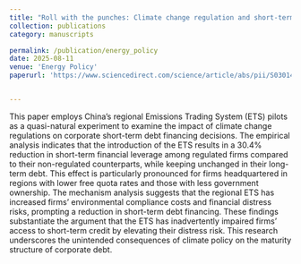 ```yaml
---
title: "Roll with the punches: Climate change regulation and short-term financing"
collection: publications
category: manuscripts

permalink: /publication/energy_policy
date: 2025-08-11
venue: 'Energy Policy'
paperurl: 'https://www.sciencedirect.com/science/article/abs/pii/S030142152500312X'


---
```



This paper employs China’s regional Emissions Trading System (ETS) pilots as a quasi-natural experiment to 
examine the impact of climate change regulations on corporate short-term debt financing decisions. The 
empirical analysis indicates that the introduction of the ETS results in a 30.4% reduction in short-term financial 
leverage among regulated firms compared to their non-regulated counterparts, while keeping unchanged in their 
long-term debt. This effect is particularly pronounced for firms headquartered in regions with lower free quota 
rates and those with less government ownership. The mechanism analysis suggests that the regional ETS has 
increased firms’ environmental compliance costs and financial distress risks, prompting a reduction in short-term 
debt financing. These findings substantiate the argument that the ETS has inadvertently impaired firms’ access to 
short-term credit by elevating their distress risk. This research underscores the unintended consequences of 
climate policy on the maturity structure of corporate debt.

